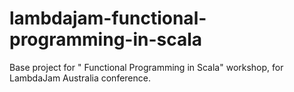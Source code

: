 lambdajam-functional-programming-in-scala
=========================================

Base project for " Functional Programming in Scala" workshop, for LambdaJam Australia conference.
